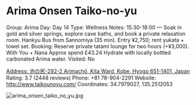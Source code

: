 # Arima Onsen Taiko-no-yu

Group: Arima
Day: Day 14
Type: Wellness
Notes: 15:30-18:00 — Soak in gold and silver springs, explore cave baths, and book a private relaxation room. Hankyu Bus from Sannomiya (35 min). Entry ¥2,750; rent yukata + towel set. Booking: Reserve private tatami lounge for two hours (+¥3,000). With You + Nana Approx spend £43.24 Hydrate with locally bottled carbonated Arima water.
Visited: No

[Address: 池の尻-292-2 Arimachō, Kita Ward, Kobe, Hyogo 651-1401, Japan](https://maps.google.com/?cid=16499097178660564879)
Rating: 3.7 (2448 reviews)
Phone: +81 78-904-2291
Website: http://www.taikounoyu.com/
Coordinates: 34.7979027, 135.2512053

![arima_onsen_taiko_no_yu.jpg](Arima%20Onsen%20Taiko-no-yu%20arimaonsenta01ea6273f9/arima_onsen_taiko_no_yu.jpg)
